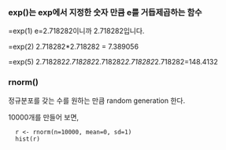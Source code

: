 ### exp()는 exp에서 지정한 숫자 만큼 e를 거듭제곱하는 함수

=exp(1)  e=2.718282이니까 2.718282입니다.

=exp(2) 2.718282*2.718282 = 7.389056

=exp(5) 2.718282*2.718282*2.718282*2.718282*2.718282=148.4132

### rnorm()

정규분포를 갖는 수를 원하는 만큼 random generation 한다.

10000개를 만들어 보면,

      r <- rnorm(n=10000, mean=0, sd=1) 
      hist(r)
      

